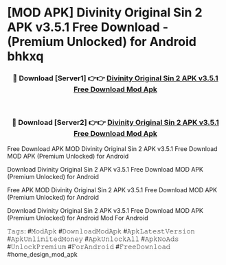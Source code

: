 # [MOD APK] Divinity Original Sin 2 APK v3.5.1 Free Download - (Premium Unlocked) for Android bhkxq



<div align="center">
<h3>🔴 Download [Server1] 👉👉 <a href="https://momento.my/?title=Divinity_Original_Sin_2_APK_v3.5.1_Free_Download">Divinity Original Sin 2 APK v3.5.1 Free Download Mod Apk</a></h3><br>

<h3>🔴 Download [Server2] 👉👉 <a href="https://momento.my/?title=Divinity_Original_Sin_2_APK_v3.5.1_Free_Download">Divinity Original Sin 2 APK v3.5.1 Free Download Mod Apk</a></h3>
</div>



Free Download APK MOD Divinity Original Sin 2 APK v3.5.1 Free Download MOD APK (Premium Unlocked) for Android

Download Divinity Original Sin 2 APK v3.5.1 Free Download MOD APK (Premium Unlocked) for Android

Free APK MOD Divinity Original Sin 2 APK v3.5.1 Free Download MOD APK (Premium Unlocked) for Android

Download Divinity Original Sin 2 APK v3.5.1 Free Download MOD APK (Premium Unlocked) for Android Mod For Android

𝚃𝚊𝚐𝚜: #𝙼𝚘𝚍𝙰𝚙𝚔 #𝙳𝚘𝚠𝚗𝚕𝚘𝚊𝚍𝙼𝚘𝚍𝙰𝚙𝚔 #𝙰𝚙𝚔𝙻𝚊𝚝𝚎𝚜𝚝𝚅𝚎𝚛𝚜𝚒𝚘𝚗 #𝙰𝚙𝚔𝚄𝚗𝚕𝚒𝚖𝚒𝚝𝚎𝚍𝙼𝚘𝚗𝚎𝚢 #𝙰𝚙𝚔𝚄𝚗𝚕𝚘𝚌𝚔𝙰𝚕𝚕 #𝙰𝚙𝚔𝙽𝚘𝙰𝚍𝚜 #𝚄𝚗𝚕𝚘𝚌𝚔𝙿𝚛𝚎𝚖𝚒𝚞𝚖 #𝙵𝚘𝚛𝙰𝚗𝚍𝚛𝚘𝚒𝚍 #𝙵𝚛𝚎𝚎𝙳𝚘𝚠𝚗𝚕𝚘𝚊𝚍 #home_design_mod_apk
